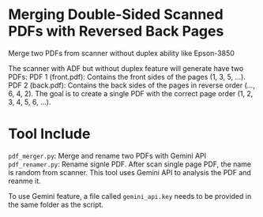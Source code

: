# Merging Double-Sided Scanned PDFs with Reversed Back Pages 

 Merge two PDFs from scanner without duplex ability like Epson-3850

 The scanner with ADF but without duplex feature will generate have two PDFs:
 PDF 1 (front.pdf): Contains the front sides of the pages (1, 3, 5, ...).
 PDF 2 (back.pdf): Contains the back sides of the pages in reverse order (..., 6, 4, 2).
 The goal is to create a single PDF with the correct page order (1, 2, 3, 4, 5, 6, ...).

# Tool Include

`pdf_merger.py`: Merge and rename two PDFs with Gemini API
`pdf_renamer.py`: Rename signle PDF. After scan single page PDF, the name is random from scanner. This tool uses Gemini API to analysis the PDF and reanme it.

To use Gemini feature, a file called `gemini_api.key` needs to be provided in the same folder as the script.

